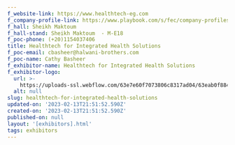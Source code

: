 ```yaml
---
f_website-link: https://www.healthtech-eg.com
f_company-profile-link: https://www.playbook.com/s/fec/company-profiles
f_hall: Sheikh Maktoum
f_hall-stand: Sheikh Maktoum  - M-E18
f_poc-phone: (+20)1154037406
title: Healthtech for Integrated Health Solutions
f_poc-email: cbasheer@halwani-brothers.com
f_poc-name: Cathy Basheer
f_exhibitor-name: Healthtech for Integrated Health Solutions
f_exhibitor-logo:
  url: >-
    https://uploads-ssl.webflow.com/63e7e60f7073806c8317ad04/63eab0f884061ee09da9f705_ZmFiMA.jpeg
  alt: null
slug: healthtech-for-integrated-health-solutions
updated-on: '2023-02-13T21:51:52.590Z'
created-on: '2023-02-13T21:51:52.590Z'
published-on: null
layout: '[exhibitors].html'
tags: exhibitors
---
```



